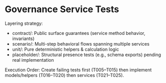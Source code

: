 # Governance Service Tests

Layering strategy:
- contract/: Public surface guarantees (service method behavior, invariants)
- scenario/: Multi-step behavioral flows spanning multiple services
- unit/: Pure deterministic helpers & calculation logic
- placeholder/: Structural presence tests (e.g., schema exports) pending real implementation

Execution Order: Create failing tests first (T005–T015) then implement models/helpers (T016–T020) then services (T021–T025).
